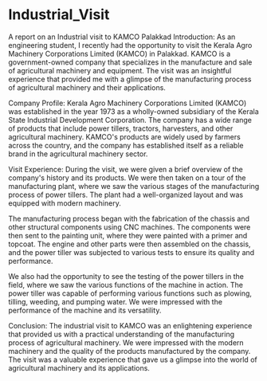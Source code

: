 # Industrial_Visit
A report on an  Industrial visit to  KAMCO Palakkad
Introduction:
As an engineering student, I recently had the opportunity to visit the Kerala Agro Machinery Corporations Limited (KAMCO) in Palakkad. KAMCO is a government-owned company that specializes in the manufacture and sale of agricultural machinery and equipment. The visit was an insightful experience that provided me with a glimpse of the manufacturing process of agricultural machinery and their applications.

Company Profile:
Kerala Agro Machinery Corporations Limited (KAMCO) was established in the year 1973 as a wholly-owned subsidiary of the Kerala State Industrial Development Corporation. The company has a wide range of products that include power tillers, tractors, harvesters, and other agricultural machinery. KAMCO's products are widely used by farmers across the country, and the company has established itself as a reliable brand in the agricultural machinery sector.

Visit Experience:
During the visit, we were given a brief overview of the company's history and its products. We were then taken on a tour of the manufacturing plant, where we saw the various stages of the manufacturing process of power tillers. The plant had a well-organized layout and was equipped with modern machinery.

The manufacturing process began with the fabrication of the chassis and other structural components using CNC machines. The components were then sent to the painting unit, where they were painted with a primer and topcoat. The engine and other parts were then assembled on the chassis, and the power tiller was subjected to various tests to ensure its quality and performance.

We also had the opportunity to see the testing of the power tillers in the field, where we saw the various functions of the machine in action. The power tiller was capable of performing various functions such as plowing, tilling, weeding, and pumping water. We were impressed with the performance of the machine and its versatility.

Conclusion:
The industrial visit to KAMCO was an enlightening experience that provided us with a practical understanding of the manufacturing process of agricultural machinery. We were impressed with the modern machinery and the quality of the products manufactured by the company. The visit was a valuable experience that gave us a glimpse into the world of agricultural machinery and its applications.





